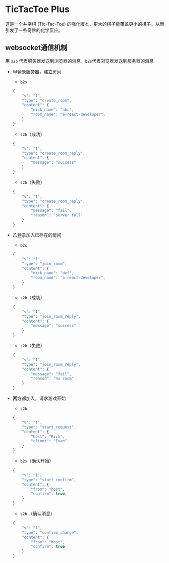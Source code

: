 # TicTacToe Plus

这是一个井字棋 (Tic-Tac-Toe) 的强化版本，更大的棋子能覆盖更小的棋子。从而引发了一些奇妙的化学反应。

## websocket通信机制

用 `s2b` 代表服务器发送到浏览器的消息，`b2s`代表浏览器发送到服务器的消息

* 甲登录服务器，建立房间
    * `b2s`
    ```javascript
    {
        "v": "1",
        "type": "create_room",
        "content": {
            "nick_name": "abc",
            "room_name": "a-react-developer",
        }
    }
    ```
    * `s2b`（成功）
    ```javascript
    {
        "v": "1",
        "type": "create_room_reply",
        "content": {
            "message": "success"
        }
    }
    ```
    * `s2b`（失败）
    ```javascript
    {
        "v": "1",
        "type": "create_room_reply",
        "content": {
            "message": "fail",
            "reason": "server full"
        }
    }
    ```

* 乙登录加入已存在的房间
    * `b2s`
    ```javascript
    {
        "v": "1",
        "type": "join_room",
        "content": {
            "nick_name": "def",
            "room_name": "a-react-developer",
        }
    }
    ```
    * `s2b`（成功）
    ```javascript
    {
        "v": "1",
        "type": "join_room_reply",
        "content": {
            "message": "success"
        }
    }
    ```
    * `s2b`（失败）
    ```javascript
    {
        "v": "1",
        "type": "join_room_reply",
        "content": {
            "message": "fail",
            "reason": "no room"
        }
    }
    ```

* 两方都加入，请求游戏开始
    * `s2b`
    ```javascript 
    {
        "v": "1",
        "type": "start_request",
        "content": {
            "host": "Rich",
            "client": "Evan"
        }
    }
    ```
    * `b2s`（确认开始）
    ```javascript
    {
        "v": "1",
        "type": "start_confirm",
        "content": {
            "from": "host",
            "confirm": true,
        }
    }
    ```
    * `s2b` （确认消息）
    ```javascript
    {
        "v": "1",
        "type": "confirm_change",
        "content": {
            "from": "host",
            "confirm": true
        }
    }
    ```